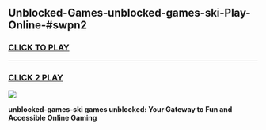 
## Unblocked-Games-unblocked-games-ski-Play-Online-#swpn2
<h3>
<a href="https://premium.freeplayer.one?title=unblocked-games-ski&ref=27F">CLICK TO PLAY</a></h3>
<hr>

<h3>
<a href="https://premium.freeplayer.one?title=unblocked-games-ski&ref=27F">CLICK 2 PLAY</a>
  
</h3>

<a href="https://premium.freeplayer.one?title=unblocked-games-ski&ref=27F"><img src="https://clearcache.store/games.png"></a>


**unblocked-games-ski games unblocked: Your Gateway to Fun and Accessible Online Gaming**
